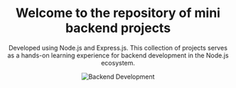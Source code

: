 <div align="center">
  <h1>Welcome to the repository of mini backend projects</h1>
  <p>Developed using Node.js and Express.js. This collection of projects serves as a hands-on learning experience for backend development in the Node.js ecosystem.</p>
  <img src="https://i.imgur.com/MlV3dHq.gif" alt="Backend Development" />
</div>

